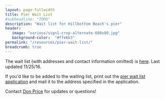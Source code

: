 ```yaml
---
layout: page-fullwidth
title: Pier Wait List
#subheadline: "TODO"
description: "Wait list for Hillbottom Beach's pier"
header:
   image: "various/sign1-crop-alternate-680x80.jpg"
   background-color:  "#ffe6b3"
permalink: "/resources/pier-wait-list/"
breadcrumb: true
---
```

The wait list (with addresses and contact information omitted) is <a href="/resources/pier-wait-list/pierWaitList_2016-11-25.xlsx">here</a>.   Last updated 11/25/16.

If you'd like to be added to the waiting list, print out the <a href="/resources/pier-wait-list/pierWaitList_application.pdf">pier wait list application</a> and mail it to the address specified in the application.

Contact <a href="/contact/">Don Price</a> for updates or questions!
